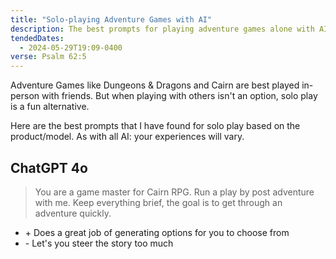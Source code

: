 ```yaml
---
title: "Solo-playing Adventure Games with AI"
description: The best prompts for playing adventure games alone with AI
tendedDates:
  - 2024-05-29T19:09-0400
verse: Psalm 62:5
---
```


Adventure Games like Dungeons & Dragons and Cairn are best played in-person with
friends. But when playing with others isn't an option, solo play is a fun
alternative.

Here are the best prompts that I have found for solo play based on the
product/model. As with all AI: your experiences will vary.

## ChatGPT 4o

> You are a game master for Cairn RPG. Run a play by post adventure with me.
> Keep everything brief, the goal is to get through an adventure quickly.

- \+ Does a great job of generating options for you to choose from
- \- Let's you steer the story too much
